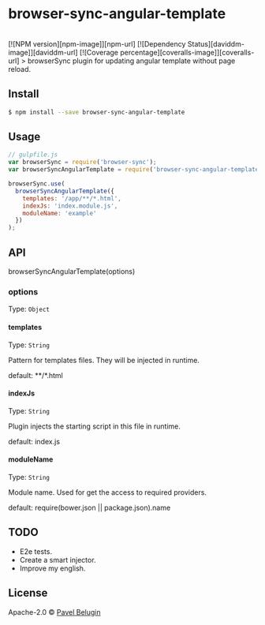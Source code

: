 # browser-sync-angular-template
<br />
[![NPM version][npm-image]][npm-url] [![Dependency Status][daviddm-image]][daviddm-url] [![Coverage percentage][coveralls-image]][coveralls-url]
> browserSync plugin for updating angular template without page reload.


## Install

```sh
$ npm install --save browser-sync-angular-template
```


## Usage

```js
// gulpfile.js
var browserSync = require('browser-sync');
var browserSyncAngularTemplate = require('browser-sync-angular-template');

browserSync.use(
  browserSyncAngularTemplate({
    templates: '/app/**/*.html',
    indexJs: 'index.module.js',
    moduleName: 'example'
  })
);
```

## API

browserSyncAngularTemplate(options)

### options
Type: ```Object```

#### templates
Type: ```String```

Pattern for templates files. They will be injected in runtime.

default: **/*.html

#### indexJs
Type: ```String```

Plugin injects the starting script in this file in runtime.

default: index.js

#### moduleName
Type: ```String```

Module name. Used for get the access to required providers.

default: require(bower.json || package.json).name

## TODO

* E2e tests.
* Create a smart injector.
* Improve my english.

## License

Apache-2.0 © [Pavel Belugin](https://github.com/pashaigood)


[npm-image]: https://badge.fury.io/js/browser-sync-angular-template.svg
[npm-url]: https://npmjs.org/package/browser-sync-angular-template
[travis-image]: https://travis-ci.org/pashaigood/browser-sync-angular-template.svg?branch=master
[travis-url]: https://travis-ci.org/pashaigood/browser-sync-angular-template
[daviddm-image]: https://david-dm.org/pashaigood/browser-sync-angular-template.svg?theme=shields.io
[daviddm-url]: https://david-dm.org/pashaigood/browser-sync-angular-template
[coveralls-image]: https://coveralls.io/repos/pashaigood/browser-sync-angular-template/badge.svg
[coveralls-url]: https://coveralls.io/r/pashaigood/browser-sync-angular-template
